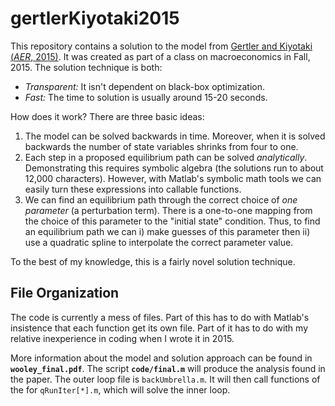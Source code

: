 # gertlerKiyotaki2015
This repository contains a solution to the model from 
[Gertler and Kiyotaki (_AER_, 2015)](http://www.econ.nyu.edu/user/gertlerm/GertlerKiyotakiAERJuly2015.pdf).
It was created as part of a class on macroeconomics in Fall, 2015.
The solution technique is both: 
- _Transparent:_ It isn't dependent on black-box optimization.
- _Fast:_ The time to solution is usually around 15-20 seconds.

How does it work? There are three basic ideas:
1. The model can be solved backwards in time. Moreover, when it is solved backwards the number of state variables shrinks from four to one. 
2. Each step in a proposed equilibrium path can be solved _analytically_. Demonstrating this requires symbolic algebra (the solutions 
run to  about 12,000 characters). However, with Matlab's symbolic math tools we can easily turn these expressions into callable functions.
3. We can find an equilibrium path through the correct choice of _one parameter_ (a perturbation term). There is a one-to-one mapping 
from the choice of this parameter to the "initial state" condition. Thus, to find an equilibrium path we can i) make guesses of this 
parameter then ii) use a quadratic spline to interpolate the correct parameter value.

To the best of my knowledge, this is a fairly novel solution technique.

## File Organization

The code is currently a mess of files. Part of this has to do with Matlab's insistence that each function get its own file. 
Part of it has to do with my relative inexperience in coding when I wrote it in 2015.

More information about the model and solution approach can be found in **`wooley_final.pdf`**. The script **`code/final.m`** 
will produce the analysis found in the paper. The outer loop file is `backUmbrella.m`. It will then call functions of the
for `qRunIter[*].m`, which will solve the inner loop.
